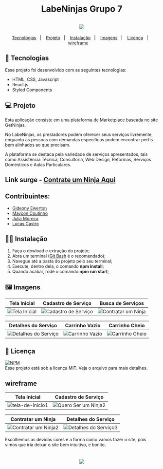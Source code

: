 <h1 align="center">LabeNinjas Grupo 7<br/><br/>
<img src="https://user-images.githubusercontent.com/35054595/176959466-b0c469ee-677c-421b-92bb-c0347e108d97.png"/> 
</h1>

<p align="center">
  <a href="#Tecnologias">Tecnologias</a>&nbsp;&nbsp;&nbsp;|&nbsp;&nbsp;&nbsp;
   <a href="#Projeto">Projeto</a>&nbsp;&nbsp;&nbsp;|&nbsp;&nbsp;&nbsp;
  <a href="#Instalação">Instalação</a>&nbsp;&nbsp;&nbsp;|&nbsp;&nbsp;&nbsp;
  <a href="#Imagens">Imagens</a>&nbsp;&nbsp;&nbsp;|&nbsp;&nbsp;&nbsp;
  <a href="#Licença">Licença</a>&nbsp;&nbsp;&nbsp;|&nbsp;&nbsp;&nbsp;
   <a href="#wireframe">wireframe</a>&nbsp;&nbsp;&nbsp;&nbsp;&nbsp;&nbsp;
</p>

<a id="Tecnologias"></a>
## 🚀 Tecnologias 

Esse projeto foi desenvolvido com as seguintes tecnologias:

- HTML, CSS, Javascript
- React.js
- Styled Components

<a id="Projeto"></a>
## 💻 Projeto
   Esta aplicação consiste em uma plataforma de Marketplace baseada no site GetNinjas.

   No LabeNinjas, os prestadores podem oferecer seus serviços livremente, enquanto as pessoas com demandas específicas podem encontrar perfis bem alinhados ao que precisam.

   A plataforma se destaca pela variedade de serviços apresentados, tais como Assistência Técnica, Consultoria, Web Design, Reformas, Serviços Domésticos e Aulas Particulares.
   

## Link surge - [Contrate um Ninja Aqui](https://womanly-system.surge.sh/)

<a id="Instalação"></a>
## Contribuintes:
* [Gideony Ewerton](https://www.linkedin.com/in/gideonyewerton/)
* [Maycon Coutinho](https://www.linkedin.com/in/maycon-coutinho/)
* [Julia Moreira](https://www.linkedin.com/in/julia-moreira-3885271b3/)
* [Lucas Castro](https://www.linkedin.com/in/lucastelescastro/)
  
<a id="Instalação"></a>
## 👨‍💻 Instalação

1. Faça o dowload e extração do projeto;
2. Abra um terminal ([Git Bash](https://git-scm.com/) é o recomendado);
3. Navegue até a pasta do projeto pelo seu terminal;
4. Execute, dentro dela, o comando **npm install**;
5. Quando acabar, rode o comando **npm run start**;

<a id="Imagens"></a>
## 🖼️ Imagens

| Tela Inicial  | Cadastro de Serviço | Busca de Serviços | 
|---|---|---|
| ![Tela Inicial](https://user-images.githubusercontent.com/35054595/176956901-7b6a7313-edea-4ed4-90a8-fe16cb4feb78.png) | ![Cadastro de Serviço](https://user-images.githubusercontent.com/35054595/176957052-e844deaa-b52d-4fbf-b0b0-c6b68a58656d.png) | ![Contratar um Ninja](https://user-images.githubusercontent.com/35054595/176957148-7575aa31-1566-4d1f-839e-0d4119d4182a.png) | 

| Detalhes do Serviço  | Carrinho Vazio | Carrinho Cheio | 
|---|---|---|
| ![Detalhes do Serviço](https://user-images.githubusercontent.com/35054595/176957526-241042f6-0207-4523-94c3-3ae86f54c0c8.png) | ![Carrinho Vazio](https://user-images.githubusercontent.com/35054595/176957595-b8a8ba48-89d5-4910-bc0b-d7610201833c.png) | ![Carrinho Cheio](https://user-images.githubusercontent.com/35054595/176957586-e391a83d-47bc-4ef2-91eb-2dcbfca55ccd.png) | 

<a id="Licença"></a>
## 📝 Licença
[![NPM](http://img.shields.io/npm/l/react)](https://github.com/future4code/Freire-labe-ninja7/blob/master/LICENSE) <br />
Esse projeto está sob a licença MIT. Veja o arquivo para mais detalhes.

<a id="wireframe"></a>
## wireframe
 Tela Inicial  | Cadastro de Serviço |
|---|---|
![tela-de-inicio1](https://user-images.githubusercontent.com/35054595/176958756-4831ece2-de03-4484-a53e-f5c8f4e77d38.png) | ![Quero Ser um Ninja2](https://user-images.githubusercontent.com/35054595/176958886-db318293-55d4-438f-94d9-da897cd31144.png)

| Contratar um Ninja  | Detalhes do Serviço |
|---|---|
![Contratar um Ninja2](https://user-images.githubusercontent.com/35054595/176959092-f3fc697e-d903-4089-8ccd-d973dffd6506.png) | ![Detalhes do Serviço3](https://user-images.githubusercontent.com/35054595/176959115-797f703a-a0c5-4cbe-84b8-47d77d2d58b0.png)



Escolhemos as devidas cores e a forma como vamos fazer o site,
pois vimos  que iria deixar o site bem intuitivo, e bonito.


<h1 align="center">
<img src="https://user-images.githubusercontent.com/35054595/176959567-d862582a-3222-4f18-bafa-631204220977.png"/> 
</h1>
